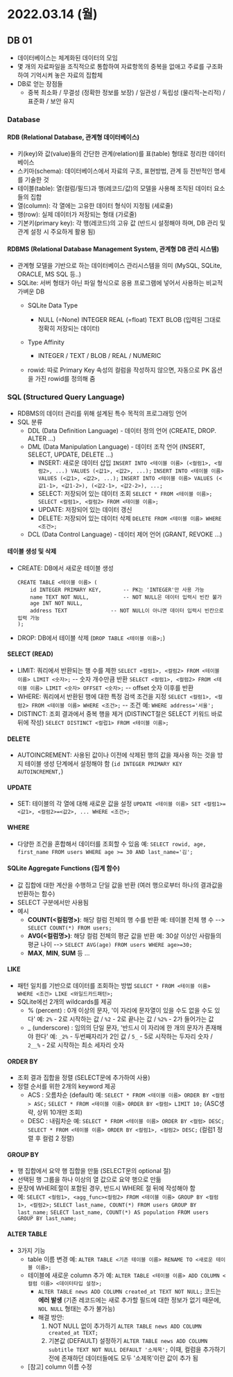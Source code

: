 # 2022.03.14 (월)

## DB 01

- 데이터베이스는 체계화된 데이터의 모임
- 몇 개의 자료파일을 조직적으로 통합하여 자료항목의 중복을 없애고 주료를 구조화하여 기억시켜 놓은 자료의 집합체
- DB로 얻는 장점들
  - 중복 최소화 / 무결성 (정확한 정보를 보장) / 일관성 / 독립성 (물리적-논리적) / 표준화 / 보안 유지



### Database

#### RDB (Relational Database, 관계형 데이터베이스)

- 키(key)와 값(value)들의 간단한 관계(relation)를 표(table) 형태로 정리한 데이터베이스
- 스키마(schema): 데이터베이스에서 자료의 구조, 표현방법, 관계 등 전반적인 명세를 기술한 것
- 테이블(table): 열(컬럼/필드)과 행(레코드/값)의 모델을 사용해 조직된 데이터 요소들의 집합
- 열(column): 각 열에는 고유한 데이터 형식이 지정됨 (세로줄)
- 행(row): 실제 데이터가 저장되는 형태 (가로줄)
- 기본키(primary key): 각 행(레코드)의 고유 값 (반드시 설정해야 하며, DB 관리 및 관계 설정 시 주요하게 활용 됨)

#### RDBMS (Relational Database Management System, 관계형 DB 관리 시스템)

- 관계형 모델을 기반으로 하는 데이터베이스 관리시스템을 의미 (MySQL, SQLite, ORACLE, MS SQL 등..)
- SQLite: 서버 형태가 아닌 파일 형식으로 응용 프로그램에 넣어서 사용하는 비교적 가벼운 DB
  - SQLite Data Type
    - NULL (=None)
      INTEGER
      REAL (=float)
      TEXT
      BLOB (입력된 그대로 정확히 저장되는 데이터)

  - Type Affinity
    - INTEGER / TEXT / BLOB / REAL / NUMERIC

  - rowid: 따로 Primary Key 속성의 컬럼을 작성하지 않으면, 자동으로 PK 옵션을 가진 rowid를 정의해 줌




### SQL (Structured Query Language)

- RDBMS의 데이터 관리를 위해 설계된 특수 목적의 프로그래밍 언어
- SQL 분류
  - DDL (Data Definition Language) - 데이터 정의 언어 (CREATE, DROP. ALTER ...)
  - DML (Data Manipulation Language) - 데이터 조작 언어 (INSERT, SELECT, UPDATE, DELETE ...)
    - INSERT: 새로운 데이터 삽입
      `INSERT INTO <테이블 이름> (<컬럼1>, <컬럼2>, ...) VALUES (<값1>, <값2>, ...);`
      `INSERT INTO <테이블 이름> VALUES (<값1>, <값2>, ...);`
      `INSERT INTO <테이블 이름> VALUES (<값1-1>, <값1-2>), (<값2-1>, <값2-2>), ...;`
    - SELECT: 저장되어 있는 데이터 조회
      `SELECT * FROM <테이블 이름>;`
      `SELECT <컬럼1>, <컬럼2> FROM <테이블 이름>;`
    - UPDATE: 저장되어 있는 데이터 갱신
    - DELETE: 저장되어 있는 데이터 삭제
      `DELETE FROM <테이블 이름> WHERE <조건>;`
  - DCL (Data Control Language) - 데이터 제어 언어 (GRANT, REVOKE ...)

#### 테이블 생성 및 삭제

- CREATE: DB에서 새로운 테이블 생성

  ```sqlite
  CREATE TABLE <테이블 이름> (
      id INTEGER PRIMARY KEY,		-- PK는 'INTEGER'만 사용 가능
      name TEXT NOT NULL,			-- NOT NULL은 데이터 입력시 빈칸 불가
      age INT NOT NULL,
      address TEXT				-- NOT NULL이 아니면 데이터 입력시 빈칸으로 입력 가능
  );
  ```

- DROP: DB에서 테이블 삭제 (`DROP TABLE <테이블 이름>;`)

#### SELECT (READ)

- LIMIT: 쿼리에서 반환되는 행 수를 제한
  `SELECT <컬럼1>, <컬럼2> FROM <테이블 이름> LIMIT <숫자>;`  -- 숫자 개수만큼 반환
  `SELECT <컬럼1>, <컬럼2> FROM <테이블 이름> LIMIT <숫자> OFFSET <숫자>;`  -- offset 숫자 이후를 반환
- WHERE: 쿼리에서 반환된 행에 대한 특정 검색 조건을 지정
  `SELECT <컬럼1>, <컬럼2> FROM <테이블 이름> WHERE <조건>;`  -- 조건 예: `WHERE address='서울';`
- DISTINCT: 조회 결과에서 중복 행을 제거 (DISTINCT절은 SELECT 키워드 바로 뒤에 작성)
  `SELECT DISTINCT <컬럽1> FROM <테이블 이름>;`

#### DELETE

- AUTOINCREMENT: 사용된 값이나 이전에 삭제된 행의 값을 재사용 하는 것을 방지
  테이블 생성 단계에서 설정해야 함 (`id INTEGER PRIMARY KEY AUTOINCREMENT,`)

#### UPDATE

- SET: 테이블의 각 열에 대해 새로운 값을 설정
  `UPDATE <테이블 이름> SET <컬럼1>=<값1>, <컬럼2>=<값2>, ... WHERE <조건>;`

#### WHERE

- 다양한 조건을 혼합해서 데이터를 조회할 수 있음
  예: `SELECT rowid, age, first_name FROM users WHERE age >= 30 AND last_name='김';`

#### SQLite Aggregate Functions (집계 함수)

- 값 집합에 대한 계산을 수행하고 단일 값을 반환 (여러 행으로부터 하나의 결과값을 반환하는 함수)
- SELECT 구분에서만 사용됨
- 예시
  - **COUNT(<컬럼명>)**: 해당 컬럼 전체의 행 수를 반환
    예: 테이블 전체 행 수 --> `SELECT COUNT(*) FROM users;`
  - **AVG(<컬럼명>)**: 해당 컬럼 전체의 평균 값을 반환
    예: 30살 이상인 사람들의 평균 나이 --> `SELECT AVG(age) FROM users WHERE age>=30;`
  - **MAX**, **MIN**, **SUM** 등 ...

#### LIKE

- 패턴 일치를 기반으로 데이터를 조회하는 방법
  `SELECT * FROM <테이블 이름> WHERE <조건> LIKE <와일드카드패턴>;`
- SQLite에선 2개의 wildcards를 제공
  - % (percent) : 0개 이상의 문자, '이 자리에 문자열이 있을 수도 없을 수도 있다'
    예: `2%` - 2로 시작하는 값 / `%2` - 2로 끝나는 값 / `%2%` - 2가 들어가는 값
  - _ (underscore) : 임의의 단일 문자, '반드시 이 자리에 한 개의 문자가 존재해야 한다'
    예: `_2%` - 두번째자리가 2인 값 / `5_` - 5로 시작하는 두자리 숫자 / `2__%` - 2로 시작하는 최소 세자리 숫자

#### ORDER BY

- 조회 결과 집합을 정렬 (SELECT문에 추가하여 사용)
- 정렬 순서를 위한 2개의 keyword 제공
  - ACS : 오름차순 (default)
    예: `SELECT * FROM <테이블 이름> ORDER BY <컬럼> ASC;`
          `SELECT * FROM <테이블 이름> ORDER BY <컬럼> LIMIT 10;`  (ASC생략, 상위 10개만 조회)
  - DESC : 내림차순
    예: `SELECT * FROM <테이블 이름> ORDER BY <컬럼> DESC;`
          `SELECT * FROM <테이블 이름> ORDER BY <컬럼1>, <컬럼2> DESC;`  (컬럼1 정렬 후 컬럼 2 정렬)

#### GROUP BY

- 행 집합에서 요약 행 집합을 만듦 (SELECT문의 optional 절)
- 선택된 행 그룹을 하나 이상의 열 값으로 요약 행으로 만듦
- 문장에 WHERE절이 포함된 경우, 반드시 WHERE 절 뒤에 작성해야 함
- 예: `SELECT <컬럼1>, <agg_func><컬럼2> FROM <테이블 이름> GROUP BY <컬럼1>, <컬럼2>;`
        `SELECT last_name, COUNT(*) FROM users GROUP BY last_name;`
        `SELECT last_name, COUNT(*) AS population FROM users GROUP BY last_name;`

#### ALTER TABLE

- 3가지 기능
  - table 이름 변경
    예: `ALTER TABLE <기존 테이블 이름> RENAME TO <새로운 테이블 이름>;`
  - 테이블에 새로운 column 추가
    예: `ALTER TABLE <테이블 이름> ADD COLUMN <컬럼 이름> <데이터타입 설정>;`
    - `ALTER TABLE news ADD COLUMN created_at TEXT NOT NULL;` 코드는 **에러 발생**
      (기존 레코드에는 새로 추가할 필드에 대한 정보가 없기 때문에, `NOL NULL` 형태는 추가 불가능)
    - 해결 방안:
      1. NOT NULL 없이 추가하기
         `ALTER TABLE news ADD COLUMN created_at TEXT;`
      2. 기본값 (DEFAULT) 설정하기
         `ALTER TABLE news ADD COLUMN subtitle TEXT NOT NULL DEFAULT '소제목';`
         이때, 컬럼을 추가하기 전에 존재하던 데이터들에도 모두 '소제목'이란 값이 추가 됨
  - [참고] column 이름 수정
